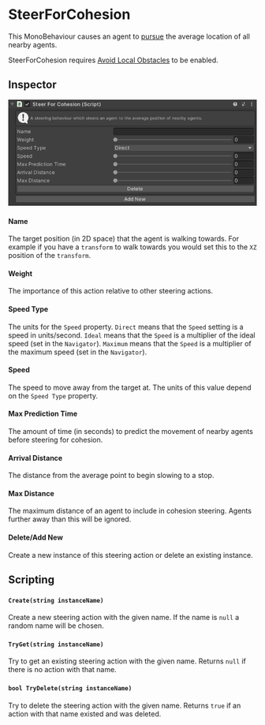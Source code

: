 # SteerForCohesion

This MonoBehaviour causes an agent to [pursue](../SteerForPursue) the average location of all nearby agents.

SteerForCohesion requires [Avoid Local Obstacles](../Navigator#avoid-local-obstacles) to be enabled.

## Inspector

![EntityIdentity Inspector](../../../images/SteerForCohesionInspector.png)

#### Name

The target position (in 2D space) that the agent is walking towards. For example if you have a `transform` to walk towards you would set this to the `XZ` position of the `transform`.

#### Weight

The importance of this action relative to other steering actions.

#### Speed Type

The units for the `Speed` property. `Direct` means that the `Speed` setting is a speed in units/second. `Ideal` means that the `Speed` is a multiplier of the ideal speed (set in the `Navigator`). `Maximum` means that the `Speed` is a multiplier of the maximum speed (set in the `Navigator`).

#### Speed

The speed to move away from the target at. The units of this value depend on the `Speed Type` property.

#### Max Prediction Time

The amount of time (in seconds) to predict the movement of nearby agents before steering for cohesion.

#### Arrival Distance

The distance from the average point to begin slowing to a stop.

#### Max Distance

The maximum distance of an agent to include in cohesion steering. Agents further away than this will be ignored.

#### Delete/Add New

Create a new instance of this steering action or delete an existing instance.

## Scripting

#### `Create(string instanceName)`

Create a new steering action with the given name. If the name is `null` a random name will be chosen.

#### `TryGet(string instanceName)`

Try to get an existing steering action with the given name. Returns `null` if there is no action with that name.

#### `bool TryDelete(string instanceName)`

Try to delete the steering action with the given name. Returns `true` if an action with that name existed and was deleted.
